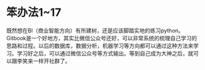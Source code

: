 # 笨办法1~17


既然想在BI（商业智能方向）有所建树，还是应该脚踏实地的练习python。Gitbook是一个好地方，其实比微信公众号还好，可以非常系统的梳理自己学习的思路和过程。以后的数据库，数据分析，机器学习等方向都可以通过这种方法来学习。学习好之后，可以通过微信公众号等方式输出。等到自己成为大神之后，就可以跟李笑来一样开社群了。






